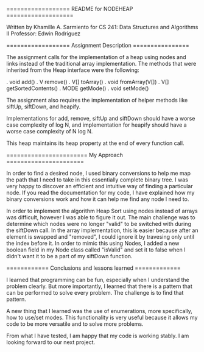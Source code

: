 

================== README for NODEHEAP ===================

Written by Khamille A. Sarmiento
for CS 241: Data Structures and Algorithms II
Professor: Edwin Rodr&iacute;guez


================== Assignment Description ================ 

The assignment calls for the implementation of a heap using nodes and links instead of the traditional array implementation. The methods that were inherited from the Heap interface were the following: 

. void add()
. V remove()
. V[] toArray()
. void fromArray(V[])
. V[] getSortedContents()
. MODE getMode()
. void setMode()

The assignment also requires the implementation of helper methods like siftUp, siftDown, and heapify.

Implementations for add, remove, siftUp and siftDown should have a worse case complexity of log N, and implementation for heapify should have a worse case complexity of N log N.

This heap maintains its heap property at the end of
every function call.


======================= My Approach ======================

In order to find a desired node, I used binary conversions to help me map the path that I need to take in this essentially complete binary tree. I was very happy to discover an efficient and intuitive way of finding a particular node. If you read the documentation for my code, I have explained how my binary conversions work and how it can help me find any node I need to.

In order to implement the algorithm Heap Sort using nodes instead of arrays was difficult, however I was able to figure it out. The main challenge was to determine which nodes were no longer "valid" to be switched with during the siftDown call. In the array implementation, this is easier because after an element is swapped and "removed", I could ignore it by travesing only until the index before it. In order to mimic this using Nodes, I added a new boolean field in my Node class called "isValid" and set it to false when I didn't want it to be a part of my siftDown function.


============ Conclusions and lessons learned =============

I learned that programming can be fun, especially when I understand the problem clearly. But more importantly, I learned that there is a pattern that can be performed to solve every problem. The challenge is to find that pattern. 

A new thing that I learned was the use of enumerations, more specifically, how to use/set modes. This functionality is very useful because it allows my code to be more versatile and to solve more problems.

From what I have tested, I am happy that my code is working stably. I am looking forward to our next project.
